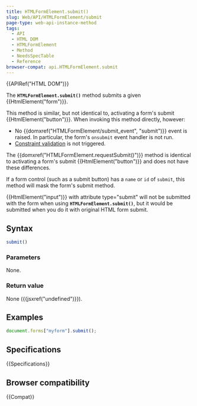 ```yaml
---
title: HTMLFormElement.submit()
slug: Web/API/HTMLFormElement/submit
page-type: web-api-instance-method
tags:
  - API
  - HTML DOM
  - HTMLFormElement
  - Method
  - NeedsSpecTable
  - Reference
browser-compat: api.HTMLFormElement.submit
---
```

{{APIRef("HTML DOM")}}

The **`HTMLFormElement.submit()`** method submits a given
{{HtmlElement("form")}}.

This method is similar, but not identical to, activating a form's submit
{{HtmlElement("button")}}. When invoking this method directly, however:

- No {{domxref("HTMLFormElement/submit_event", "submit")}} event is raised. In particular, the form's `onsubmit` event handler is not run.
- [Constraint validation](/en-US/docs/Web/Guide/HTML/Constraint_validation) is not triggered.

The {{domxref("HTMLFormElement.requestSubmit()")}} method is identical to activating a
form's submit {{HtmlElement("button")}} and does not have these differences.

If a form control (such as a submit button) has a `name` or `id`
of `submit`, this method will mask the form's submit method.

{{HtmlElement("input")}} with attribute type="submit" will not be submitted with the
form when using **`HTMLFormElement.submit()`**, but it would be
submitted when you do it with original HTML form submit.

## Syntax

```js
submit()
```

### Parameters

None.

### Return value

None ({{jsxref("undefined")}}).

## Examples

```js
document.forms["myform"].submit();
```

## Specifications

{{Specifications}}

## Browser compatibility

{{Compat}}
